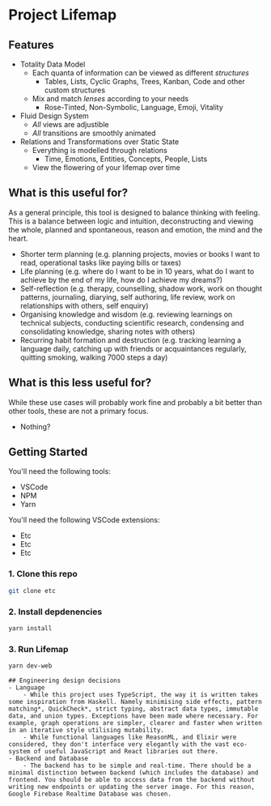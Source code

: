 # Project Lifemap

## Features 

- Totality Data Model 
    - Each quanta of information can be viewed as different *structures*
        - Tables, Lists, Cyclic Graphs, Trees, Kanban, Code and other custom structures
    - Mix and match *lenses* according to your needs
        - Rose-Tinted, Non-Symbolic, Language, Emoji, Vitality
- Fluid Design System
    - *All* views are adjustible
    - *All* transitions are smoothly animated
- Relations and Transformations over Static State
    - Everything is modelled through relations 
        - Time, Emotions, Entities, Concepts, People, Lists
    - View the flowering of your lifemap over time

## What is this useful for?
As a general principle, this tool is designed to balance thinking with feeling. This is a balance between logic and intuition, deconstructing and viewing the whole, planned and spontaneous, reason and emotion, the mind and the heart.
- Shorter term planning (e.g. planning projects, movies or books I want to read, operational tasks like paying bills or taxes)
- Life planning (e.g. where do I want to be in 10 years, what do I want to achieve by the end of my life, how do I achieve my dreams?)
- Self-reflection (e.g. therapy, counselling, shadow work, work on thought patterns, journaling, diarying, self authoring, life review, work on relationships with others, self enquiry)
- Organising knowledge and wisdom (e.g. reviewing learnings on technical subjects, conducting scientific research, condensing and consolidating knowledge, sharing notes with others)
- Recurring habit formation and destruction (e.g. tracking learning a language daily, catching up with friends or acquaintances regularly, quitting smoking, walking 7000 steps a day)

## What is this less useful for?
While these use cases will probably work fine and probably a bit better than other tools, these are not a primary focus.
- Nothing?
## Getting Started 
You'll need the following tools:
- VSCode
- NPM
- Yarn

You'll need the following VSCode extensions:
- Etc
- Etc
- Etc

### 1. Clone this repo
```bash
git clone etc 
```
### 2. Install depdenencies
```bash
yarn install 
```
### 3. Run Lifemap 
```bash
yarn dev-web 
```

```
## Engineering design decisions
- Language
    - While this project uses TypeScript, the way it is written takes some inspiration from Haskell. Namely minimising side effects, pattern matching*, QuickCheck*, strict typing, abstract data types, immutable data, and union types. Exceptions have been made where necessary. For example, graph operations are simpler, clearer and faster when written in an iterative style utilising mutability.
    - While functional languages like ReasonML, and Elixir were considered, they don't interface very elegantly with the vast eco-system of useful JavaScript and React libraries out there.
- Backend and Database
    - The backend has to be simple and real-time. There should be a minimal distinction between backend (which includes the database) and frontend. You should be able to access data from the backend without writing new endpoints or updating the server image. For this reason, Google Firebase Realtime Database was chosen.


